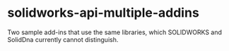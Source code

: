 # solidworks-api-multiple-addins
Two sample add-ins that use the same libraries, which SOLIDWORKS and SolidDna currently cannot distinguish.
